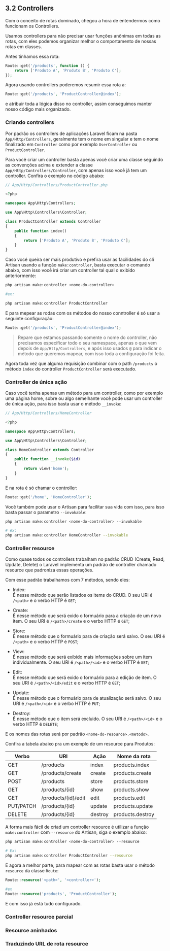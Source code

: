 ## 3.2 Controllers

Com o conceito de rotas dominado, chegou a hora de entendermos como funcionam os Controllers.

Usamos controllers para não precisar usar funções anônimas em todas as rotas, com eles podemos organizar melhor o comportamento de nossas rotas em classes.

Antes tinhamos essa rota:
```php
Route::get('/products', function () {
    return ['Produto A', 'Produto B', 'Produto C'];
});
```

Agora usando controllers poderemos resumir essa rota a:

```php
Route::get('/products', 'ProductController@index');
```

e atribuir toda a lógica disso no controller, assim conseguimos manter nosso código mais organizado.

### Criando controllers
Por padrão os controllers de aplicações Laravel ficam na pasta `App/Http/Controllers`, geralmente tem o nome em singular e tem o nome finalizado em `Controller` como por exemplo `UserController` ou `ProductController`.

Para você criar um controller basta apenas você criar uma classe seguindo as convenções acima e extender a classe `App/Http/Controllers/Controller`, com apenas isso você já tem um controller. Confira o exemplo no código abaixo:

```php
// App/Http/Controllers/ProductController.php

<?php

namespace App\Http\Controllers;

use App\Http\Controllers\Controller;

class ProductController extends Controller
{
    public function index()
    {
        return ['Produto A', 'Produto B', 'Produto C'];
    }
}
```

Caso você queira ser mais produtivo e prefira usar as facilidades do cli Artisan usando a função `make:controller`, basta executar o comando abaixo, com isso você irá criar um controller tal qual o exibido anteriormente:

```bash
php artisan make:controller <nome-do-controller>

#ex:

php artisan make:controller ProductController
```

E para mepear as rodas com os métodos do nosso conntroller é só usar a seguinte configuração:

```php
Route::get('/products', 'ProductController@index');
```

> Repare que estamos passando somente o nome do controller, não precisamos especificar todo o seu namespace, apenas o que vem depois de `App/Http/Controllers`, e após isso usados `@` para indicar o método que queremos mapear, com isso toda a configuração foi feita.

Agora toda vez que alguma requisição combinar com o path `/products` o método `index` do controller `ProductController` será executado.

### Controller de única ação
Caso você tenha apenas um método para um controller, como por exemplo uma página home, sobre ou algo semelhante você pode usar um controller de única ação, para isso basta usar o método `__invoke`:

```php
// App/Http/Controllers/HomeController

<?php

namespace App\Http\Controllers;

use App\Http\Controllers\Controller;

class HomeController extends Controller
{
    public function __invoke($id)
    {
        return view('home');
    }
}
```

E na rota é só chamar o controller:

```php
Route::get('/home', 'HomeController');
```

Você também pode usar o Artisan para facilitar sua vida com isso, para isso basta passar o parametro `--invokable`:

```bash
php artisan make:controller <nome-do-controller> --invokable

# ex:
php artisan make:controller HomeController --invokable
```

### Controller resource
Como quase todos os controllers trabalham no padrão CRUD (Create, Read, Update, Delete) o Laravel implementa um padrão de controller chamado resource que padroniza essas operações.

Com esse padrão trabalhamos com 7 métodos, sendo eles:
- Index:  
É nesse método que serão listados os items do CRUD. O seu URI é `/<path>` e o verbo HTTP é `GET`;

- Create:  
É nesse método que será exido o formuário para a criação de um novo item. O seu URI é `/<path>/create` e o verbo HTTP é `GET`;

- Store:  
É nesse método que o formuário para de criação será salvo. O seu URI é `/<path>` e o verbo HTTP é `POST`;

- View:  
É nesse método que será exibido mais informações sobre um item individualmente. O seu URI é `/<path>/<id>` e o verbo HTTP é `GET`;

- Edit:  
É nesse método que será exido o formuário para a edição de item. O seu URI é `/<path>/<id>/edit` e o verbo HTTP é `GET`;

- Update:  
É nesse método que o formuário para de atualização será salvo. O seu URI é `/<path>/<id>` e o verbo HTTP é `PUT`;

- Destroy:  
É nesse método que o item será excluido. O seu URI é `/<path>/<id>` e o verbo HTTP é `DELETE`;

E os nomes das rotas será por padrão `<nome-do-resource>.<metodo>`.

Confira a tabela abaixo pra um exemplo de um resource para Produtos:

|Verbo     | URI                 | Ação    | Nome da rota    |
|----------|---------------------|---------|-----------------|
|GET       | /products           | index   | products.index  |
|GET       | /products/create    | create  | products.create |
|POST      | /products           | store   | products.store  |
|GET       | /products/{id}      | show    | products.show   |
|GET       | /products/{id}/edit | edit    | products.edit   |
|PUT/PATCH | /products/{id}      | update  | products.update |
|DELETE    | /products/{id}      | destroy | products.destroy|

A forma mais fácil de criad um controller resource é utilizar a função `make:controller` com `--resource` do Artisan, siga o exemplo abaixo:

```bash
php artisan make:controller <nome-do-controller> --resource

# Ex:
php artisan make:controller ProductController --resource
```

E agora a melhor parte, para mapear com as rotas basta usar o método `resource` da classe `Route`:

```php
Route::resource('<path>', '<controller>');

#ex
Route::resource('products', 'ProductController');
```

E com isso já está tudo configurado.

### Controller resource parcial
### Resource aninhados
### Traduzindo URL de rota resource

